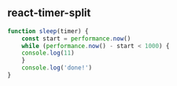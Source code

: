 ## react-timer-split ##

```javascript
function sleep(timer) {
    const start = performance.now()
    while (performance.now() - start < 1000) {
    console.log(11)
    }
    console.log('done!')
}
```